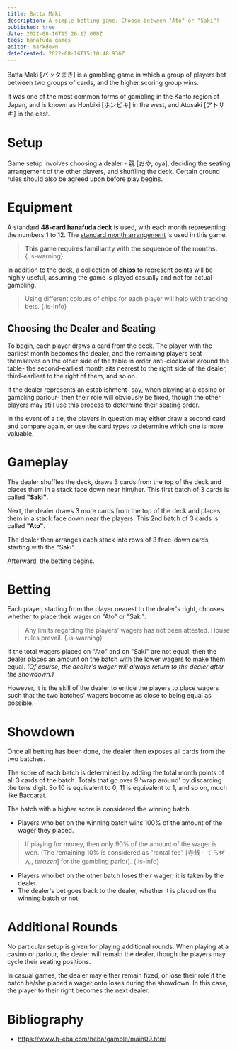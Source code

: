 ```yaml
---
title: Batta Maki
description: A simple betting game. Choose between "Ato" or "Saki"!
published: true
date: 2022-08-16T15:26:13.008Z
tags: hanafuda games
editor: markdown
dateCreated: 2022-08-16T15:10:48.936Z
---
```


Batta Maki [バッタまき] is a gambling game in which a group of players bet between two groups of cards, and the higher scoring group wins.

It was one of the most common forms of gambling in the Kanto region of Japan, and is known as Honbiki [ホンビキ] in the west, and Atosaki [アトサキ] in the east.

# Setup
Game setup involves choosing a dealer - 親 [おや, oya], deciding the seating arrangement of the other players, and shuffling the deck. Certain ground rules should also be agreed upon before play begins.

# Equipment
A standard **48-card hanafuda deck** is used, with each month representing the numbers 1 to 12. The [standard month arrangement](/en/hanafuda/suits#arrangement-of-suits) is used in this game.

>**This game requires familiarity with the sequence of the months.**
{.is-warning}

In addition to the deck, a collection of **chips** to represent points will be highly useful, assuming the game is played casually and not for actual gambling. 

> Using different colours of chips for each player will help with tracking bets.
{.is-info}

## Choosing the Dealer and Seating
To begin, each player draws a card from the deck. The player with the earliest month becomes the dealer, and the remaining players seat themselves on the other side of the table in order anti-clockwise around the table- the second-earliest month sits nearest to the right side of the dealer, third-earliest to the right of them, and so on.

If the dealer represents an establishment- say, when playing at a casino or gambling parlour- then their role will obviously be fixed, though the other players may still use this process to determine their seating order.

In the event of a tie, the players in question may either draw a second card and compare again, or use the card types to determine which one is more valuable.

# Gameplay
The dealer shuffles the deck, draws 3 cards from the top of the deck and places them in a stack face down near him/her. This first batch of 3 cards is called **"Saki"**.

Next, the dealer draws 3 more cards from the top of the deck and places them in a stack face down near the players. This 2nd batch of 3 cards is called **"Ato"**.

The dealer then arranges each stack into rows of 3 face-down cards, starting with the "Saki".

Afterward, the betting begins.

# Betting
Each player, starting from the player nearest to the dealer's right, chooses whether to place their wager on "Ato" or "Saki".

> Any limits regarding the players' wagers has not been attested. House rules prevail.
{.is-warning}

If the total wagers placed on "Ato" and on "Saki" are not equal, then the dealer places an amount on the batch with the lower wagers to make them equal. *(Of course, the dealer's wager will always return to the dealer after the showdown.)*

However, it is the skill of the dealer to entice the players to place wagers such that the two batches' wagers become as close to being equal as possible.

# Showdown
Once all betting has been done, the dealer then exposes all cards from the two batches.

The score of each batch is determined by adding the total month points of all 3 cards of the batch. Totals that go over 9 'wrap around' by discarding the tens digit. So 10 is equivalent to 0, 11 is equivalent to 1, and so on, much like Baccarat.

The batch with a higher score is considered the winning batch.

- Players who bet on the winning batch wins 100% of the amount of the wager they placed. 

>If playing for money, then only 90% of the amount of the wager is won. (The remaining 10% is considered as "rental fee" [寺銭 - てらぜん, *terazen*] for the gambling parlor).
{.is-info}

- Players who bet on the other batch loses their wager; it is taken by the dealer.
- The dealer's bet goes back to the dealer, whether it is placed on the winning batch or not.

# Additional Rounds
No particular setup is given for playing additional rounds. When playing at a casino or parlour, the dealer will remain the dealer, though the players may cycle their seating positions.

In casual games, the dealer may either remain fixed, or lose their role if the batch he/she placed a wager onto loses during the showdown. In this case, the player to their right becomes the next dealer.

# Bibliography
- https://www.h-eba.com/heba/gamble/main09.html
